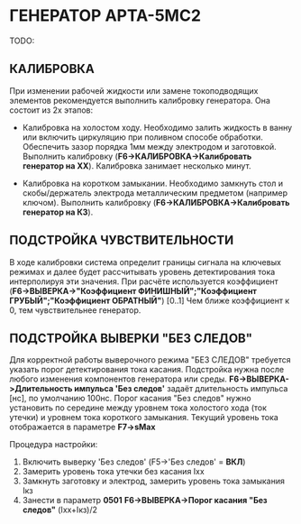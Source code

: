 ﻿# ГЕНЕРАТОР АРТА-5МС2
TODO:

## КАЛИБРОВКА

При изменении рабочей жидкости или замене токоподводящих элементов рекомендуется 
выполнить калибровку генератора. Она состоит из 2х этапов:

* Калибровка на холостом ходу. Необходимо залить жидкость в ванну или включить циркуляцию при поливном способе обработки.
  Обеспечить зазор порядка 1мм между электродом и заготовкой. Выполнить калибровку (**F6->КАЛИБРОВКА->Калибровать генератор на ХХ**).
  Калибровка занимает несколько минут.

* Калибровка на коротком замыкании. Необходимо замкнуть стол и скобы/держатель электрода металлическим предметом (например ключом).
  Выполнить калибровку (**F6->КАЛИБРОВКА->Калибровать генератор на КЗ**).

## ПОДСТРОЙКА ЧУВСТВИТЕЛЬНОСТИ
  
В ходе калибровки система определит границы сигнала на ключевых режимах и далее будет рассчитывать уровень детектирования тока интерполируя 
эти значения. При расчёте используется коэффициент (**F6->ВЫВЕРКА->"Коэффициент ФИНИШНЫЙ";"Коэффициент ГРУБЫЙ";"Коэффициент ОБРАТНЫЙ"**) [0..1] 
Чем ближе коэффициент к 0, тем чувствительнее генератор.

## ПОДСТРОЙКА ВЫВЕРКИ "БЕЗ СЛЕДОВ"

Для корректной работы выверочного режима "БЕЗ СЛЕДОВ" требуется указать порог детектирования тока касания.
Подстройка нужна после любого изменения компонентов генератора или среды. **F6->ВЫВЕРКА->Длительность импульса 'Без следов'** задаёт длительность импульса [нс], по умолчанию 100нс.
Порог касания "Без следов" нужно установить по середине между уровнем тока холостого хода (ток утечки) и уровнем тока короткого замыкания. 
Текущий уровень тока отображается в параметре **F7->sMax**

Процедура настройки:
1. Включить выверку 'Без следов' (F5->'Без следов' = **ВКЛ**)
2. Замерить уровень тока утечки без касания Iхх
3. Замкнуть заготовку и электрод, замерить уровень тока замыкания Iкз
4. Занести в параметр **0501** **F6->ВЫВЕРКА->Порог касания "Без следов"** (Iхх+Iкз)/2